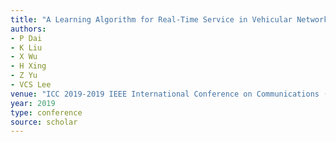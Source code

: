 ```yaml
---
title: "A Learning Algorithm for Real-Time Service in Vehicular Networks with Mobile-Edge Computing"
authors:
- P Dai
- K Liu
- X Wu
- H Xing
- Z Yu
- VCS Lee
venue: "ICC 2019-2019 IEEE International Conference on Communications (ICC), 1-6, 2019"
year: 2019
type: conference
source: scholar
---
```

